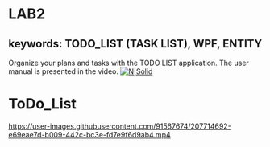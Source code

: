 # LAB2
## keywords: TODO_LIST (TASK LIST), WPF, ENTITY

Organize your plans and tasks with the TODO LIST application. The user manual is presented in the video.
[![N|Solid](https://vk.com/video/@takeitfrom/added?section=type_my_added&z=video266360250_456239021)](https://vk.com/video/@takeitfrom/added?section=type_my_added&z=video266360250_456239021)
# ToDo_List

https://user-images.githubusercontent.com/91567674/207714692-e69eae7d-b009-442c-bc3e-fd7e9f6d9ab4.mp4

